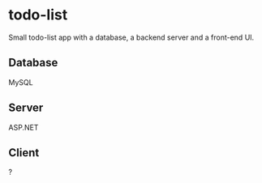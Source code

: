 # todo-list

Small todo-list app with a database, a backend server and a front-end UI.

## Database

MySQL

## Server

ASP.NET

## Client

?
